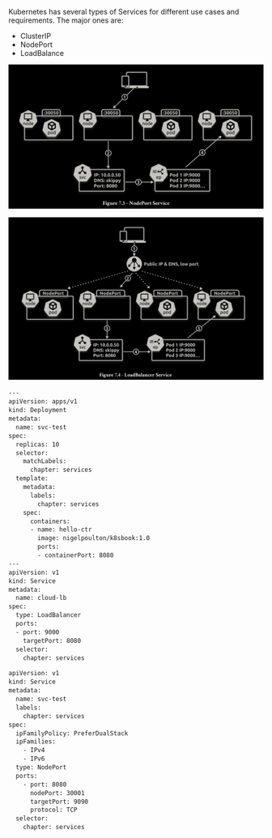 Kubernetes has several types of Services for different use cases and requirements. The major ones are:

- ClusterIP
- NodePort
- LoadBalance

![nodeort](../public/09_nodeport_services.png)

![lb](../public/10_lb_services.png)

```bash
---
apiVersion: apps/v1
kind: Deployment
metadata:
  name: svc-test
spec:
  replicas: 10
  selector:
    matchLabels:
      chapter: services
  template:
    metadata:
      labels:
        chapter: services
    spec:
      containers:
      - name: hello-ctr
        image: nigelpoulton/k8sbook:1.0
        ports:
        - containerPort: 8080
---
apiVersion: v1
kind: Service
metadata:
  name: cloud-lb
spec:
  type: LoadBalancer
  ports:
  - port: 9000
    targetPort: 8080
  selector:
    chapter: services
```

```bash
apiVersion: v1
kind: Service
metadata:
  name: svc-test
  labels:
    chapter: services
spec:
  ipFamilyPolicy: PreferDualStack
  ipFamilies:
    - IPv4
    - IPv6
  type: NodePort
  ports:
    - port: 8080
      nodePort: 30001
      targetPort: 9090
      protocol: TCP
  selector:
    chapter: services
```
